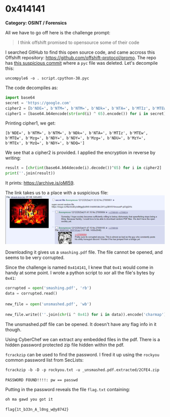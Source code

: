 # 0x414141
**Category: OSINT / Forensics**

All we have to go off here is the challenge prompt:
> I think offshift promised to opensource some of their code

I searched GitHub to find this open source code, and came accross this Offshift repository: https://github.com/offshift-protocol/promo. The repo has [this suspicious commit](https://github.com/offshift-protocol/promo/commit/f2112c46cafb86e3225901b011e4ea71858901a3) where a `pyc` file was deleted. Let's decompile this:

```
uncompyle6 -o . script.cpython-38.pyc
```

The code decompiles as:
```python
import base64
secret = 'https://google.com'
cipher2 = [b'NDE=', b'NTM=', b'NTM=', b'NDk=', b'NTA=', b'MTIz', b'MTEw', b'MTEw', b'MzI=', b'NTE=', b'MzQ=', b'NDE=', b'NDA=', b'NTU=', b'MzY=', b'MTEx', b'NDA=', b'NTA=', b'MTEw', b'NDY=', b'MTI=', b'NDU=', b'MTE2', b'MTIw']
cipher1 = [base64.b64encode(str(ord(i) ^ 65).encode()) for i in secret]
```

Printing cipher1, we get:
```
[b'NDE=', b'NTM=', b'NTM=', b'NDk=', b'NTA=', b'MTIz', b'MTEw', b'MTEw', b'Mzg=', b'NDY=', b'NDY=', b'Mzg=', b'NDU=', b'MzY=', b'MTEx', b'MzQ=', b'NDY=', b'NDQ=']
```

We see that a cipher2 is provided. I applied the encryption in reverse by writing:
```python
result = [chr(int(base64.b64decode(i).decode())^65) for i in cipher2]
print(''.join(result))
```

It prints: https://archive.is/oMl59.

The link takes us to a place with a suspicious file:
![archive](archive.png)

Downloading it gives us a `smashing.pdf` file. The file cannot be opened, and seems to be very corrupted. 

Since the challenge is named `0x414141`, I knew that `0x41` would come in handy at some point. I wrote a python script to xor all the file's bytes by `0x41`:

```python
corrupted = open('smashing.pdf', 'rb')
data = corrupted.read()

new_file = open('unsmashed.pdf', 'wb')

new_file.write((''.join(chr(i ^ 0x41) for i in data)).encode('charmap'))
```

The unsmashed.pdf file can be opened. It doesn't have any flag info in it though. 

Using CyberChef we can extract any embedded files in the pdf. There is a hidden password protected zip file hidden within the pdf.

`fcrackzip` can be used to find the password. I fired it up using the `rockyou` common password list from SecLists:

```
fcrackzip -b -D -p rockyou.txt -u _unsmashed.pdf.extracted/2CFE4.zip

PASSWORD FOUND!!!!: pw == passwd
```

Putting in the password reveals the file `flag.txt` containing:
```
oh ma gawd you got it 

flag{1t_b33n_A_l0ng_w@y8742}
```
